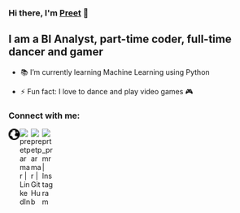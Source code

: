 ### Hi there, I'm [Preet][website] 👋

## I am a BI Analyst, part-time coder, full-time dancer and gamer

<!-- - 🔭 I’m currently working on ... -->
- 📚 I’m currently learning Machine Learning using Python
<!-- - 👯 I’m looking to collaborate on ... -->
<!-- - 🤔 I’m looking for help with maths behind machine learning -->
<!-- - 💬 Ask me about ... -->
<!-- - 📧 How to reach me: preetparmar@outlook.com -->
<!-- - 😄 Pronouns: ... -->
- ⚡ Fun fact: I love to dance and play video games 🎮

### Connect with me:

[<img align="left" alt="preetparmar.com" width="22px" src="https://raw.githubusercontent.com/iconic/open-iconic/master/svg/globe.svg" />][website]
[<img align="left" alt="preetparmar | LinkedIn" width="22px" src="https://cdn.jsdelivr.net/npm/simple-icons@v3/icons/linkedin.svg" />][linkedin]
[<img align="left" alt="preetparmar | GitHub" width="22px" src="https://cdn.jsdelivr.net/npm/simple-icons@3.9.0/icons/github.svg" />][github]
[<img align="left" alt="prt_prmr | Instagram" width="22px" src="https://cdn.jsdelivr.net/npm/simple-icons@v3/icons/instagram.svg" />][instagram]


<!-- <br/>
<br/>

<details>
  <summary>:zap: Github Stats</summary>

  <img align="left" alt="PreetParmar's Github Stats" src="https://github-readme-stats.vercel.app/api?username=preetparmar&show_icons=true&hide_border=true" />

</details> -->

[website]: https://preetparmar.github.io/
[instagram]: https://www.instagram.com/prt_prmr/
[linkedin]: https://www.linkedin.com/in/preetparmar
[github]: https://github.com/preetparmar
